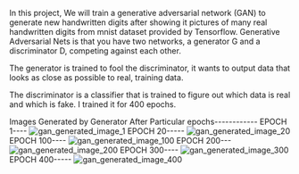 In this project, We will train a generative adversarial network (GAN) to generate new handwritten digits after showing it pictures of many real handwritten digits from mnist dataset provided by Tensorflow.
Generative Adversarial Nets is that you have two networks, a generator G and a discriminator D, competing against each other.

The generator is trained to fool the discriminator, it wants to output data that looks as close as possible to real, training data.

The discriminator is a classifier that is trained to figure out which data is real and which is fake.
I trained it for 400 epochs.

Images Generated by Generator After Particular epochs------------
EPOCH 1----
![gan_generated_image_1](https://user-images.githubusercontent.com/96010766/214817848-7a2041ed-99cf-453b-bb1d-c6246073cf62.png)
EPOCH 20-----
![gan_generated_image_20](https://user-images.githubusercontent.com/96010766/214818080-e0c7c7e6-24a4-4baa-a912-1ab800f19da0.png)
EPOCH 100----
![gan_generated_image_100](https://user-images.githubusercontent.com/96010766/214818198-7ece46c5-0ee8-441f-914f-02244854db4e.png)
EPOCH 200---
![gan_generated_image_200](https://user-images.githubusercontent.com/96010766/214818300-3c781f13-502d-4775-a237-79239a1abff8.png)
EPOCH 300----
![gan_generated_image_300](https://user-images.githubusercontent.com/96010766/214818359-17809780-5c28-471d-b27c-215efc54e912.png)
EPOCH 400-----
![gan_generated_image_400](https://user-images.githubusercontent.com/96010766/214818407-39a0fde8-428d-4f34-a948-33c3e0f4f010.png)
